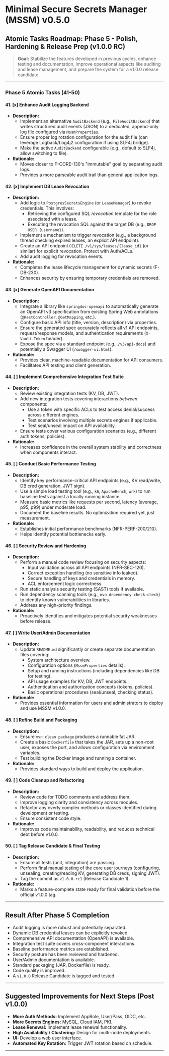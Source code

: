 # Minimal Secure Secrets Manager (MSSM) v0.5.0

## Atomic Tasks Roadmap: Phase 5 - Polish, Hardening & Release Prep (v1.0.0 RC)

> **Goal:** Stabilize the features developed in previous cycles, enhance testing and documentation, improve operational aspects like auditing and lease management, and prepare the system for a v1.0.0 release candidate.

---

### Phase 5 Atomic Tasks (41-50)

#### 41. [x] Enhance Audit Logging Backend
- **Description:**
    - Implement an alternative `AuditBackend` (e.g., `FileAuditBackend`) that writes structured audit events (JSON) to a dedicated, append-only log file configured via `MssmProperties`.
    - Ensure proper log rotation configuration for the audit file (can leverage Logback/Log4j2 configuration if using SLF4j bridge).
    - Make the active `AuditBackend` configurable (e.g., default to SLF4j, allow switching to file).
- **Rationale:**
    - Moves closer to F-CORE-130's "immutable" goal by separating audit logs.
    - Provides a more parseable audit trail than general application logs.

#### 42. [x] Implement DB Lease Revocation
- **Description:**
    - Add logic to `PostgresSecretsEngine` (or `LeaseManager`) to revoke credentials. This involves:
        - Retrieving the configured SQL *revocation* template for the role associated with a lease.
        - Executing the revocation SQL against the target DB (e.g., `DROP USER {username}`).
    - Implement a mechanism to trigger revocation (e.g., a background thread checking expired leases, an explicit API endpoint).
    - Create an API endpoint `DELETE /v1/sys/leases/{lease_id}` (or similar) for explicit revocation. Protect with Auth/ACLs.
    - Add audit logging for revocation events.
- **Rationale:**
    - Completes the lease lifecycle management for dynamic secrets (F-DB-230).
    - Enhances security by ensuring temporary credentials are removed.

#### 43. [x] Generate OpenAPI Documentation
- **Description:**
    - Integrate a library like `springdoc-openapi` to automatically generate an OpenAPI v3 specification from existing Spring Web annotations (`@RestController`, `@GetMapping`, etc.).
    - Configure basic API info (title, version, description) via properties.
    - Ensure the generated spec accurately reflects all v1 API endpoints, request/response models, and authentication requirements (`X-Vault-Token` header).
    - Expose the spec via a standard endpoint (e.g., `/v3/api-docs`) and potentially a Swagger UI (`/swagger-ui.html`).
- **Rationale:**
    - Provides clear, machine-readable documentation for API consumers.
    - Facilitates API testing and client generation.

#### 44. [ ] Implement Comprehensive Integration Test Suite
- **Description:**
    - Review existing integration tests (KV, DB, JWT).
    - Add new integration tests covering interactions *between* components:
        - Use a token with specific ACLs to test access denial/success across different engines.
        - Test scenarios involving multiple secrets engines if applicable.
        - Test seal/unseal impact on API availability.
    - Ensure tests cover various configuration scenarios (e.g., different auth tokens, policies).
- **Rationale:**
    - Increases confidence in the overall system stability and correctness when components interact.

#### 45. [ ] Conduct Basic Performance Testing
- **Description:**
    - Identify key performance-critical API endpoints (e.g., KV read/write, DB cred generation, JWT sign).
    - Use a simple load testing tool (e.g., `k6`, `ApacheBench`, `wrk`) to run baseline tests against a locally running instance.
    - Measure basic metrics like requests per second, latency (average, p95, p99) under moderate load.
    - Document the baseline results. No optimization required yet, just measurement.
- **Rationale:**
    - Establishes initial performance benchmarks (NFR-PERF-200/210).
    - Helps identify potential bottlenecks early.

#### 46. [ ] Security Review and Hardening
- **Description:**
    - Perform a manual code review focusing on security aspects:
        - Input validation across all API endpoints (NFR-SEC-120).
        - Correct exception handling (no sensitive info leaked).
        - Secure handling of keys and credentials in memory.
        - ACL enforcement logic correctness.
    - Run static analysis security testing (SAST) tools if available.
    - Run dependency scanning tools (e.g., `mvn dependency-check:check`) to identify known vulnerabilities in libraries.
    - Address any high-priority findings.
- **Rationale:**
    - Proactively identifies and mitigates potential security weaknesses before release.

#### 47. [ ] Write User/Admin Documentation
- **Description:**
    - Update `README.md` significantly or create separate documentation files covering:
        - System architecture overview.
        - Configuration options (`MssmProperties` details).
        - Setup and running instructions (including dependencies like DB for testing).
        - API usage examples for KV, DB, JWT endpoints.
        - Authentication and authorization concepts (tokens, policies).
        - Basic operational procedures (seal/unseal, checking status).
- **Rationale:**
    - Provides essential information for users and administrators to deploy and use MSSM v1.0.0.

#### 48. [ ] Refine Build and Packaging
- **Description:**
    - Ensure `mvn clean package` produces a runnable fat JAR.
    - Create a basic `Dockerfile` that takes the JAR, sets up a non-root user, exposes the port, and allows configuration via environment variables.
    - Test building the Docker image and running a container.
- **Rationale:**
    - Provides standard ways to build and deploy the application.

#### 49. [ ] Code Cleanup and Refactoring
- **Description:**
    - Review code for TODO comments and address them.
    - Improve logging clarity and consistency across modules.
    - Refactor any overly complex methods or classes identified during development or testing.
    - Ensure consistent code style.
- **Rationale:**
    - Improves code maintainability, readability, and reduces technical debt before v1.0.0.

#### 50. [ ] Tag Release Candidate & Final Testing
- **Description:**
    - Ensure all tests (unit, integration) are passing.
    - Perform final manual testing of the core user journeys (configuring, unsealing, creating/reading KV, generating DB creds, signing JWT).
    - Tag the commit as `v1.0.0-rc1` (Release Candidate 1).
- **Rationale:**
    - Marks a feature-complete state ready for final validation before the official v1.0.0 tag.

---

## Result After Phase 5 Completion

- Audit logging is more robust and potentially separated.
- Dynamic DB credential leases can be explicitly revoked.
- Comprehensive API documentation (OpenAPI) is available.
- Integration test suite covers cross-component interactions.
- Baseline performance metrics are established.
- Security posture has been reviewed and hardened.
- User/Admin documentation is available.
- Standard packaging (JAR, Dockerfile) is ready.
- Code quality is improved.
- A `v1.0.0` Release Candidate is tagged and tested.

---

## Suggested Improvements for Next Steps (Post v1.0.0)

- **More Auth Methods:** Implement AppRole, User/Pass, OIDC, etc.
- **More Secrets Engines:** MySQL, Cloud IAM, PKI.
- **Lease Renewal:** Implement lease renewal functionality.
- **High Availability / Clustering:** Design for multi-node deployments.
- **UI:** Develop a web user interface.
- **Automated Key Rotation:** Trigger JWT rotation based on schedule.

---
